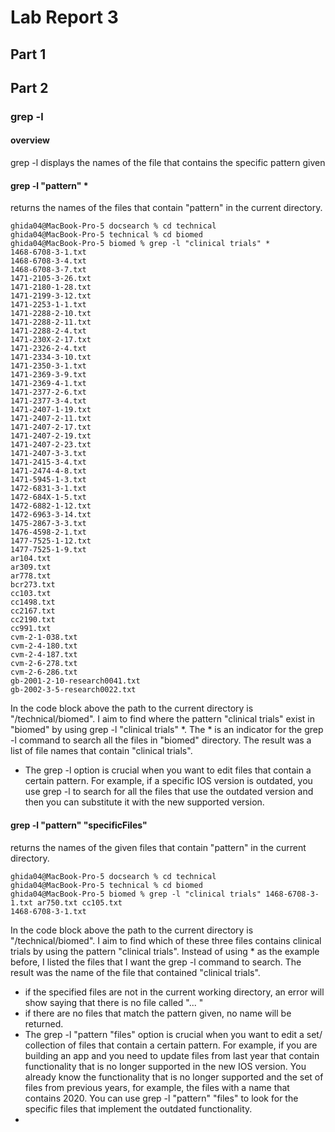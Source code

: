 # Lab Report 3

## Part 1 


## Part 2
### grep -l
#### overview 
grep -l displays the names of the file that contains the specific pattern given
#### grep -l "pattern" *
returns the names of the files that contain "pattern" in the current directory.
```
ghida04@MacBook-Pro-5 docsearch % cd technical
ghida04@MacBook-Pro-5 technical % cd biomed
ghida04@MacBook-Pro-5 biomed % grep -l "clinical trials" *
1468-6708-3-1.txt
1468-6708-3-4.txt
1468-6708-3-7.txt
1471-2105-3-26.txt
1471-2180-1-28.txt
1471-2199-3-12.txt
1471-2253-1-1.txt
1471-2288-2-10.txt
1471-2288-2-11.txt
1471-2288-2-4.txt
1471-230X-2-17.txt
1471-2326-2-4.txt
1471-2334-3-10.txt
1471-2350-3-1.txt
1471-2369-3-9.txt
1471-2369-4-1.txt
1471-2377-2-6.txt
1471-2377-3-4.txt
1471-2407-1-19.txt
1471-2407-2-11.txt
1471-2407-2-17.txt
1471-2407-2-19.txt
1471-2407-2-23.txt
1471-2407-3-3.txt
1471-2415-3-4.txt
1471-2474-4-8.txt
1471-5945-1-3.txt
1472-6831-3-1.txt
1472-684X-1-5.txt
1472-6882-1-12.txt
1472-6963-3-14.txt
1475-2867-3-3.txt
1476-4598-2-1.txt
1477-7525-1-12.txt
1477-7525-1-9.txt
ar104.txt
ar309.txt
ar778.txt
bcr273.txt
cc103.txt
cc1498.txt
cc2167.txt
cc2190.txt
cc991.txt
cvm-2-1-038.txt
cvm-2-4-180.txt
cvm-2-4-187.txt
cvm-2-6-278.txt
cvm-2-6-286.txt
gb-2001-2-10-research0041.txt
gb-2002-3-5-research0022.txt

```
In the code block above the path to the current directory is "/technical/biomed". I aim to find where the pattern
"clinical trials" exist in "biomed" by using grep -l "clinical trials" \*. The \* is an indicator for the grep -l command to
search all the files in "biomed" directory. The result was a list of file names that contain "clinical trials".
- The grep -l option is crucial when you want to edit files that contain a certain pattern. For example, if a specific IOS version is outdated, you use grep -l to search for all the files that use the outdated version
and then you can substitute it with the new supported version.
#### grep -l "pattern" "specificFiles"
returns the names of the given files that contain "pattern" in the current directory.
```
ghida04@MacBook-Pro-5 docsearch % cd technical
ghida04@MacBook-Pro-5 technical % cd biomed
ghida04@MacBook-Pro-5 biomed % grep -l "clinical trials" 1468-6708-3-1.txt ar750.txt cc105.txt
1468-6708-3-1.txt

```
In the code block above the path to the current directory is "/technical/biomed". I aim to find which 
of these three files contains clinical trials by using the pattern "clinical trials". Instead of using \* as the example
before, I listed the files that I want the grep -l command to search. The result was the name of the file that contained 
"clinical trials".
- if the specified files are not in the current working directory, an error will show saying that there is no file called "... "
- if there are no files that match the pattern given, no name will be returned.
- The grep -l "pattern "files" option is crucial when you want to edit a set/ collection of files that contain a certain pattern. For example, if you are building an app and you need to update files from last year that contain
functionality that is no longer supported in the new IOS version. You already know the functionality that is no longer supported and the set of files from previous years, for example, the files with a name that contains 2020. You
can use grep -l "pattern" "files" to look for the specific files that implement the outdated functionality.
- 

